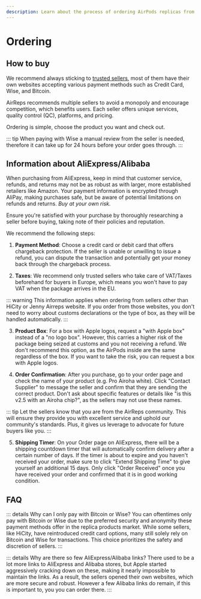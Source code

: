 ```yaml
---
description: Learn about the process of ordering AirPods replicas from various sellers, including tips on buying from AliExpress/Alibaba, payment methods, taxes, product box options, order confirmation, and shipping timers. Understand why Wise or Bitcoin are the preferred payment methods and explore potential alternatives for credit card payments.
---
```


# Ordering

## How to buy

We recommend always sticking to [trusted sellers](https://airpodsreplicas.com/links/info), most of them have their own websites accepting various payment methods such as Credit Card, Wise, and Bitcoin.

AirReps recommends multiple sellers to avoid a monopoly and encourage competition, which benefits users. Each seller offers unique services, quality control (QC), platforms, and pricing.

Ordering is simple, choose the product you want and check out.

::: tip
When paying with Wise a manual review from the seller is needed, therefore it can take up for 24 hours before your order goes through.
:::

## Information about AliExpress/Alibaba

When purchasing from AliExpress, keep in mind that customer service, refunds, and returns may not be as robust as with larger, more established retailers like Amazon. Your payment information is encrypted through AliPay, making purchases safe, but be aware of potential limitations on refunds and returns. *Buy at your own risk.*

Ensure you're satisfied with your purchase by thoroughly researching a seller before buying, taking note of their policies and reputation.

We recommend the following steps:

1. **Payment Method**: Choose a credit card or debit card that offers chargeback protection. If the seller is unable or unwilling to issue a refund, you can dispute the transaction and potentially get your money back through the chargeback process.

2. **Taxes**: We recommend only trusted sellers who take care of VAT/Taxes beforehand for buyers in Europe, which means you won't have to pay VAT when the package arrives in the EU.

::: warning
This information applies when ordering from sellers other than HiCity or Jenny Airreps website. If you order from those websites, you don't need to worry about customs declarations or the type of box, as they will be handled automatically.
:::

3. **Product Box**: For a box with Apple logos, request a "with Apple box" instead of a "no logo box". However, this carries a higher risk of the package being seized at customs and you not receiving a refund. We don't recommend this option, as the AirPods inside are the same regardless of the box. If you want to take the risk, you can request a box with Apple logos.

4. **Order Confirmation**: After you purchase, go to your order page and check the name of your product (e.g. Pro Airoha white). Click "Contact Supplier" to message the seller and confirm that they are sending the correct product. Don't ask about specific features or details like "is this v2.5 with an Airoha chip?", as the sellers may not use these names.

::: tip
Let the sellers know that you are from the AirReps community. This will ensure they provide you with excellent service and uphold our community's standards. Plus, it gives us leverage to advocate for future buyers like you.
:::

5. **Shipping Timer**: On your Order page on AliExpress, there will be a shipping countdown timer that will automatically confirm delivery after a certain number of days. If the timer is about to expire and you haven't received your order, make sure to click "Extend Shipping Time" to give yourself an additional 15 days. Only click "Order Received" once you have received your order and confirmed that it is in good working condition.

## FAQ

::: details Why can I only pay with Bitcoin or Wise?
You can oftentimes only pay with Bitcoin or Wise due to the preferred security and anonymity these payment methods offer in the replica products market. While some sellers, like HiCity, have reintroduced credit card options, many still solely rely on Bitcoin and Wise for transactions. This choice prioritizes the safety and discretion of sellers.
:::

::: details Why are there so few AliExpress/Alibaba links?
There used to be a lot more links to AliExpress and Alibaba stores, but Apple started aggressively cracking down on these, making it nearly impossible to maintain the links. As a result, the sellers opened their own websites, which are more secure and robust. However a few Alibaba links do remain, if this is important to, you you can order there.
:::